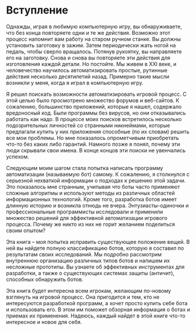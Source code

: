 # Вступление

Однажды, играя в любимую компьютерную игру, вы обнаруживаете, что без конца повторяете одни и те же действия. 
Возможно этот процесс напомнит вам работу на старом ручном станке. Вы должны установить заготовку в зажим. Затем периодически жать ногой на педаль, чтобы сверло вращалось. Потянув рукоятку, вы направляете его на заготовку. Снова и снова вы повторяете эти действия для изготовления каждой детали. Но постойте. Мы живем в XXI веке, и человечество научилось автоматизировать простые, рутинные действия несколько десятилетий назад. Примерно такие мысли возникли у меня, когда я играл в компьютерную игру.

Я решил поискать возможности автоматизировать игровой процесс. С этой целью было просмотрено множество форумов и веб-сайтов. К сожалению, большинство приложений, которые я нашел, содержало вредоносный код. Были программы без вирусов, но они отказывались работать как надо. В процессе моих поисков встретилось несколько подозрительных личностей со странными никнеймами, которые предлагали купить у них приложения способные (по их словам) решить все мои проблемы. Но мне показалось опрометчивым приобретать что-то без каких либо гарантий. Намного позже я понял, почему эти люди скрывали свои имена. В конце концов эти поиски не увенчались успехом.

Следующим моим шагом стала попытка написать программу автоматизации (называемую бот) самому. К сожалению, я столкнулся с серьезной нехваткой информации о подходах к решению этой задачи. Это показалось мне странным, учитывая что боты часто применяют сложные алгоритмы и используют методы из различных областей информационных технологий. Кроме того, разработка ботов имеет длинную историю и возникла отнюдь не вчера. Энтузиасты-одиночки и профессиональные программисты исследовали и применили множество решений для эффективной автоматизации игрового процесса. Почему же никто из них не горит желанием поделиться своим опытом?

Эта книга – моя попытка исправить существующее положение вещей. В ней вы найдете полную классификацию ботов, которую я составил по результатам своих исследований. Мы подробно рассмотрим внутреннюю организацию различных типов ботов и напишем их несложные прототипы. Вы узнаете об эффективных инструментах для разработки, а также о существующих системах защиты (античит), способных обнаружить ботов.

Эта книга будет интересна всем игрокам, желающим по-новому взглянуть на игровой процесс. Она пригодится и тем, кто не интересуются разработкой программ, а хочет просто купить себе бота и использовать его. В этом им поможет обзорная информация о ботах и приемах их применения. Надеюсь, каждый найдет в этой книге что-то интересное и новое для себя.